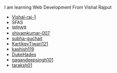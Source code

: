 I am learning Web Development From Vishal Rajput

- [Vishal-raj-1](https://github.com/Vishal-raj-1)
- SFAS
- WRWR
- [shivamkumar-007](https://github.com/shivamkumar-007)
- [subha-guchait](https://github.com/subha-guchait)
- [KartikeyTiwari121](https://github.com/KartikeyTiwari121)
- [kashish119](https://github.com/kashish119)
- [DukeHades](https://github.com/DukeHades)
- [gagandeepsingh101](https://github.com/gagandeepsingh101)  
- [taraksh01](https://github.com/taraksh01)

